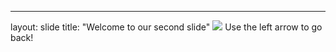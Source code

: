 ---
layout: slide
title: "Welcome to our second slide"
<img src="http://www.lokitimestwo.com/wp-content/uploads/2018/04/Church-Website-Memes-11b.jpg">
Use the left arrow to go back!

